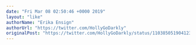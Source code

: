 ```yaml
---
date: "Fri Mar 08 02:50:46 +0000 2019"
layout: "like"
authorName: "Erika Ensign"
authorUrl: "https://twitter.com/HollyGoDarkly"
originalPost: "https://twitter.com/HollyGoDarkly/status/1103850519041236993"
---
```

